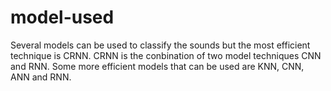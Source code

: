 # model-used
Several models can be used to classify the sounds but the most efficient technique is CRNN. CRNN is the conbination of two model techniques CNN and RNN. 
Some more efficient models that can be used are KNN, CNN, ANN and RNN.
